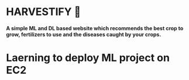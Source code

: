 # HARVESTIFY 🌿

#### A simple ML and DL based website which recommends the best crop to grow, fertilizers to use and the diseases caught by your crops.

# Laerning to deploy ML project on EC2
